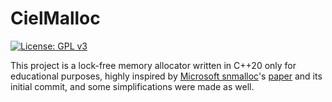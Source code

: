 # CielMalloc

[![License: GPL v3](https://img.shields.io/badge/License-GPLv3-blue.svg)](https://www.gnu.org/licenses/gpl-3.0)

This project is a lock-free memory allocator written in C++20 only for educational purposes, highly inspired by [Microsoft snmalloc](https://github.com/microsoft/snmalloc)'s [paper](https://github.com/microsoft/snmalloc/blob/main/snmalloc.pdf) and its initial commit, and some simplifications were made as well.
